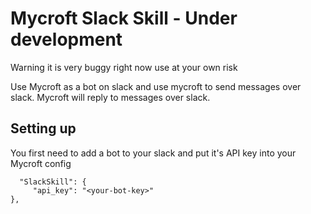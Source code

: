 # Mycroft Slack Skill - Under development

Warning it is very buggy right now use at your own risk

Use Mycroft as a bot on slack and use mycroft to send messages over slack.  Mycroft will reply to messages over slack.


## Setting up

You first need to add a bot to your slack and put it's API key into your Mycroft config
```
  "SlackSkill": {
     "api_key": "<your-bot-key>"
},
```

